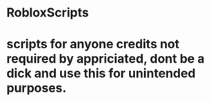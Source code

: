 # RobloxScripts
# scripts for anyone credits not required by appriciated, dont be a dick and use this for unintended purposes.
